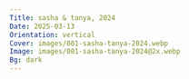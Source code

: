 ```yaml
---
Title: sasha & tanya, 2024
Date: 2025-03-13
Orientation: vertical
Cover: images/081-sasha-tanya-2024.webp
Image: images/081-sasha-tanya-2024@2x.webp
Bg: dark
---
```

